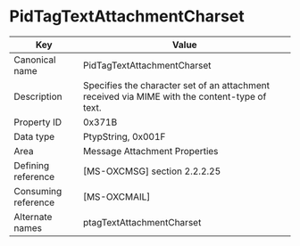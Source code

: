 # PidTagTextAttachmentCharset

| Key | Value |
|---|---|
| Canonical name | PidTagTextAttachmentCharset |
| Description | Specifies the character set of an attachment received via MIME with the content-type of text. |
| Property ID | 0x371B |
| Data type | PtypString, 0x001F |
| Area | Message Attachment Properties |
| Defining reference | [MS-OXCMSG] section 2.2.2.25 |
| Consuming reference | [MS-OXCMAIL] |
| Alternate names | ptagTextAttachmentCharset |
